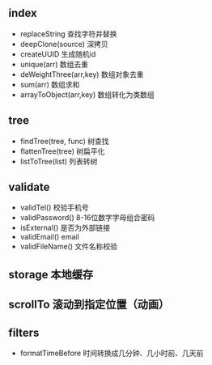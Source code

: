 ## index

- replaceString 查找字符并替换
- deepClone(source) 深拷贝
- createUUID 生成随机id
- unique(arr) 数组去重
- deWeightThree(arr,key) 数组对象去重
- sum(arr) 数组求和
- arrayToObject(arr,key) 数组转化为类数组

## tree

- findTree(tree, func) 树查找
- flattenTree(tree) 树扁平化
- listToTree(list) 列表转树

## validate

- validTel() 校验手机号
- validPassword() 8-16位数字字母组合密码
- isExternal() 是否为外部链接
- validEmail() email
- validFileName() 文件名称校验

## storage 本地缓存

## scrollTo 滚动到指定位置（动画）

## filters

- formatTimeBefore 时间转换成几分钟、几小时前、几天前
